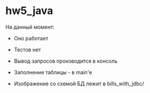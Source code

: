 # hw5_java

На данный момент: 

- Оно работает

- Тестов нет

- Вывод запросов производится в консоль

- Заполнение таблицы - в main'e

- Изображение со схемой БД лежит в bills_with_jdbc/


